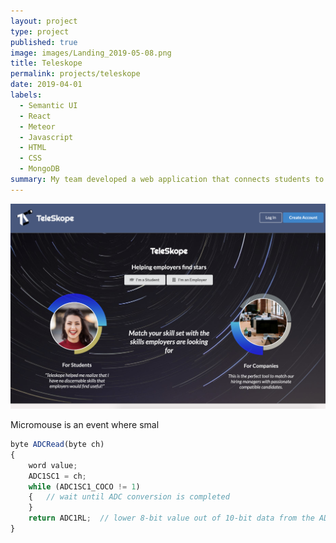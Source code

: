 ```yaml
---
layout: project
type: project
published: true
image: images/Landing_2019-05-08.png
title: Teleskope
permalink: projects/teleskope
date: 2019-04-01
labels:
  - Semantic UI
  - React
  - Meteor
  - Javascript
  - HTML
  - CSS
  - MongoDB
summary: My team developed a web application that connects students to companies for job opportunities.
---
```


<div class="ui medium centered rounded images">
  <img class="ui image" src="../images/Landing_2019-05-08.png">
</div>

Micromouse is an event where smal

```js
byte ADCRead(byte ch)
{
    word value;
    ADC1SC1 = ch;
    while (ADC1SC1_COCO != 1)
    {   // wait until ADC conversion is completed   
    }
    return ADC1RL;  // lower 8-bit value out of 10-bit data from the ADC
}
```
